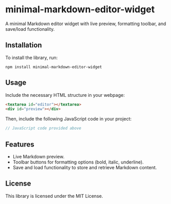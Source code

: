 # minimal-markdown-editor-widget

A minimal Markdown editor widget with live preview, formatting toolbar, and save/load functionality.

## Installation

To install the library, run:

```
npm install minimal-markdown-editor-widget
```

## Usage

Include the necessary HTML structure in your webpage:

```html
<textarea id="editor"></textarea>
<div id="preview"></div>
```

Then, include the following JavaScript code in your project:

```javascript
// JavaScript code provided above
```

## Features

- Live Markdown preview.
- Toolbar buttons for formatting options (bold, italic, underline).
- Save and load functionality to store and retrieve Markdown content.

## License

This library is licensed under the MIT License.
